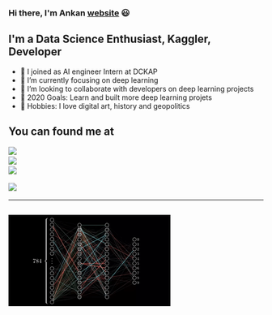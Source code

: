 ### Hi there, I'm Ankan [website] 😃


## I'm a Data Science Enthusiast, Kaggler, Developer

- 🔭 I joined as AI engineer Intern at DCKAP
- 🔘 I’m currently focusing on deep learning
- 👥 I’m looking to collaborate with developers on deep learning projects
- 👀 2020 Goals: Learn and built more deep learning projets
- 💖 Hobbies: I love digital art, history and geopolitics

## You can found me at

[<img src="https://img.icons8.com/ios-glyphs/38/000000/linkedin.png"/>](https://www.linkedin.com/in/ankan-sharma-589841198/)<br>
[<img src="https://img.icons8.com/ios-glyphs/38/000000/blogger.png"/>](http://datasciencey.blogspot.com/)<br>
[<img src="https://img.icons8.com/windows/36/000000/kaggle.png"/>](https://www.kaggle.com/ankan1998)

<img src="https://github-readme-stats.vercel.app/api?username=Ankan1998&&show_icons=true&title_color=FFC107&icon_color=bb2acf&text_color=daf7dc&bg_color=151515"/>

---
![](Hnet-image.gif)
---

[website]: http://datasciencey.blogspot.com/
[linkedIn]: https://www.linkedin.com/in/ankan-sharma-589841198/
[kaggle]: https://www.kaggle.com/ankan1998
